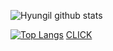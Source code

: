 ![Hyungil github stats](https://github-readme-stats.vercel.app/api?username=Hyung1Jung&show_icons=true&hide_border=true)


[![Top Langs](https://github-readme-stats.vercel.app/api/top-langs/?username=Hyung1Jung&layout=compact&hide_border=true)](https://github.com/anuraghazra/github-readme-stats)    [CLICK](https://together.kakao.com/)



<!--
**Hyung1Jung/Hyung1Jung** is a ✨ _special_ ✨ repository because its `README.md` (this file) appears on your GitHub profile.

Here are some ideas to get you started:

- 🔭 I’m currently working on ...
- 🌱 I’m currently learning ...
- 👯 I’m looking to collaborate on ...
- 🤔 I’m looking for help with ...
- 💬 Ask me about ...
- 📫 How to reach me: ...
- 😄 Pronouns: ...
- ⚡ Fun fact: ...
-->
